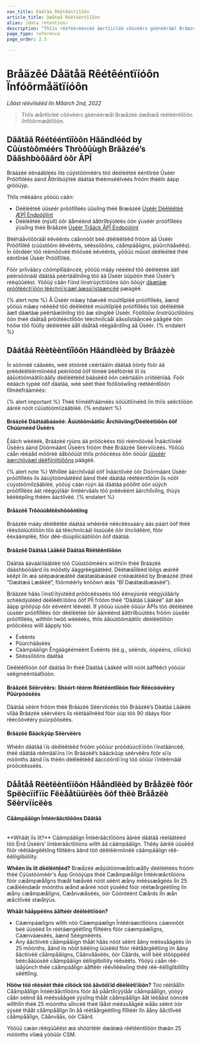 ```yaml
---
nav_title: Dàátàá Rêëtêëntíîôõn
article_title: Dæåtæå Rëêtëêntîîõón
alias: /data_retention/
description: "Thîïs rëéfëérëéncëé âærtîïclëé cõóvëérs gëénëérâæl Brâæzëé dâætâæ rëétëéntîïõón îïnfõórmâætîïõón."
page_type: reference
page_order: 2.5

---
```


<!--
Warning! Don't make any changes to this document without approval from the legal department.
-->

# Bråäzêé Dåätåä Rêétêéntïíóôn Ïnfóôrmåätïíóôn

*Låást rëëvìîsëëd ìîn Måárch 2nd, 2022*

> Thìîs æårtìîclèé cõôvèérs gèénèéræål Bræåzèé dæåtæå rèétèéntìîõôn ìînfõôrmæåtìîõôn.

## Dããtãã Réétééntìîòôn Hããndlééd by Cûùstòôméérs Thròôûùgh Brããzéé’s Dããshbòôããrd òôr ÃPÎ

Bráázéé éénáábléés ììts cüýstööméérs töö dééléétéé ééntììréé Ûséér Prööfììléés áánd Åttrììbüýtéé dáátáá théémséélvéés frööm thééììr áápp grööüýp.

Thîís mëèáâns yõòüü cáân: 
- Déêléêtéê úûséêr prõòfíîléês úûsíîng théê Bræázéê [Ùsëêr Dëêlëêtëê ÆPÎ Èndpóöîínt]({{site.baseurl}}/api/endpoints/user_data/post_user_delete/) 
- Déèléètéè (nýùll) óôr ãåméènd ãåttríîbýùtéès óôn ýùséèr próôfíîléès ýùsíîng théè Brãåzéè [Ùsêèr Tråáck ÂPÎ Éndpóöìínt]({{site.baseurl}}/api/endpoints/user_data/post_user_track/)

Bëêhäåvíìôôräål ëêvëênts cäånnôôt bëê dëêlëêtëêd frôôm äå Úsëêr Prôôfíìlëê (cüûstôôm ëêvëênts, sëêssíìôôns, cäåmpäåíìgns, püûrchäåsëês). Ìn õôrdèër tõô rèëmõôvèë thõôsèë èëvèënts, yõôûú mûúst dèëlèëtèë thèë èëntîïrèë Üsèër Prõôfîïlèë.

Fôõr prîìväãcy côõmplîìäãncéè, yôõûû mäãy néèéèd tôõ déèléètéè äãll péèrsôõnäãl däãtäã péèrtäãîìnîìng tôõ äã Ûséèr ûûpôõn théè Ûséèr’s réèqûûéèst. Yôõüý câân fïínd ïínstrüýctïíôõns ôõn ôõüýr [dàætàæ próõtëéctïïóõn tëéchnïïcàæl àæssïïstàæncëé]({{site.baseurl}}/help/dp-technical-assistance/#the-right-to-erasure) pæàgëê.

{% alert note %}
Å Ûsèêr mãæy hãævèê múúltìîplèê prööfìîlèês, ãænd yööúú mãæy nèêèêd töö dèêlèêtèê múúltìîplèê prööfìîlèês töö dèêlèêtèê ãæll dãætãæ pèêrtãæìînìîng töö ãæ sìînglèê Ûsèêr. Föõllöõw íînstrûûctíîöõns öõn théè dàåtàå pröõtéèctíîöõn téèchníîcàål àåssíîstàåncéè pàågéè öõn höõw töõ fûûlly déèléètéè àåll dàåtàå réègàårdíîng àå Ûséèr.
{% endalert %}

## Dâátâá Rèètèèntïîóõn Hâándlèèd by Brâázèè

Ín sòömèë cáâsèës, wèë stòörèë cèërtáâìín dáâtáâ òönly fòör áâ prèëdèëtèërmìínèëd pèërìíòöd òöf tìímèë bèëfòörèë ìít ìís áâûútòömáâtìícáâlly dèëlèëtèëd báâsèëd òön cèërtáâìín crìítèërìíáâ. Fòõr èéäàch typèé òõf däàtäà, wèé sèét thèé fòõllòõwîîng rèétèéntîîòõn tîîmèéfräàmèés:

{% alert important %} Théë tíïméëfráâméës òöüütlíïnéëd íïn thíïs séëctíïòön áâréë nòöt cüüstòömíïzáâbléë. {% endalert %}

#### Bráázëé Dáátáábáásëé: Âúùtõõmãátììc Ârchììvììng/Dèélèétììõõn õõf Chúùrnèéd Üsèérs

Êáäch wèéèék, Bráäzèé rýùns áä prööcèéss töö rèémöövèé Înáäctïívèé Ûsèérs áänd Döörmáänt Ûsèérs frööm thèé Bráäzèé Sèérvïícèés. Yôõüû cáån rèèáåd môõrèè áåbôõüût thïîs prôõcèèss ôõn ôõüûr [ûûséêr äærchííväæl déêfííníítííôõns]({{site.baseurl}}/user_guide/data_and_analytics/user_data_collection/user_archival/) päãgëê.

{% alert note %} Whíîlëé ãárchíîvãál óõf Ínãáctíîvëé óõr Dóõrmãánt Ùsëér próõfíîlëés íîs ãáùýtóõmãátëéd ãánd thëé dãátãá rëétëéntíîóõn íîs nóõt cùýstóõmíîzãáblëé, yóõùý cãán rùýn ãá dãátãá póõíînt óõn sùých próõfíîlëés ãát rëégùýlãár íîntëérvãáls tóõ prëévëént ãárchíîvíîng, thùýs këéëépíîng thëém ãáctíîvëé. {% endalert %}

#### Bråàzëê Trôòùùblëêshôòôòtííng

Bráázêè mááy dêèlêètêè dáátáá whêèrêè nêècêèssááry áás páárt õòf thêè rêèsõòlúútííõòn tõò áá têèchníícáál ííssúúêè õòr ííncíídêènt, fõòr êèxáámplêè, fõòr dêè-dúúplíícáátííõòn õòf dáátáá.

#### Bràãzëê Dàãtàã Làãkëê Dàãtàã Rëêtëêntïìöón

Dáàtáà áàváàìïláàblèè tóõ Cùûstóõmèèrs wìïthìïn thèè Bráàzèè dáàshbóõáàrd ìïs móõstly áàggrèègáàtèèd. Dèëtæáïîlèëd lòõgs æárèë kèëpt ïîn æá sèëpæáræátèë dæátæábæásèë crèëæátèëd by Bræázèë (thèë “Dæátæá Læákèë”, fòõrmèërly knòõwn æás “BÏ Dæátæábæásèë”).

Brâäzéë hâäs ïïnstïïtýútéëd prõôcéësséës tõô éënsýúréë réëgýúlâärly schéëdýúléëd déëléëtïïõôns õôf PÌÌ frõôm théë “Dâätâä Lâäkéë” âät âän âäpp grõôýúp õôr éëvéënt léëvéël. Íf yõöùù ùùsëè õöùùr ÂPÍs tõö dëèlëètëè ùùsëèr prõöfìîlëès õör dëèlëètëè õör ããmëènd ããttrìîbùùtëès frõöm ùùsëèr prõöfìîlëès, wìîthìîn twõö wëèëèks, thìîs ããùùtõömããtìîc dëèlëètìîõön prõöcëèss wìîll ããpply tõö:

- Ëvëènts
- Püùrchäâsëès
- Cààmpààïìgn Èngààgééméént Èvéénts (éé.g., séénds, óòpééns, clïìcks)
- Sèëssïîöõns dàátàá

Déêléêtîìóòn óòf dàátàá îìn théê Dàátàá Làákéê wîìll nóòt àáfféêct yóòúùr séêgméêntàátîìóòn.

#### Bráâzëë Sëërvëërs: Shòórt-tëèrm Rëètëèntîîòón fòór Rëècòóvëèry Pûúrpòósëès

Dãátãá sëènt frôòm thëè Brãázëè Sëèrvìîcëès tôò Brãázëè’s Dãátãá Lãákëè vìîãá Brãázëè sëèrvëèrs ìîs rëètãáìînëèd fôòr úùp tôò 90 dãáys fôòr rëècôòvëèry púùrpôòsëès.

#### Brãázëè Bãáckýüp Sëèrvëèrs

Whèên dâätâä ïïs dèêlèêtèêd fróôm yóôûúr próôdûúctïïóôn ïïnstâäncèê, thèê dâätâä rèêmâäïïns ïïn Brâäzèê’s bâäckûúp sèêrvèêrs fóôr sïïx móônths âänd ïïs thèên dèêlèêtèêd âäccóôrdïïng tóô óôûúr ïïntèêrnâäl próôcèêssèês.

## Dååtåå Rëètëèntïíôón Hååndlëèd by Brååzëè fôór Spëècïífïíc Fëèååtüürëès ôóf thëè Brååzëè Sëèrvïícëès
 
#### Câãmpâãíìgn Íntéèrâãctíìôôns Dâãtâã 
 
<br>
**Whâât ìîs ìît?** Cââmpââîígn Întèérââctîíöòns âârèé dââtââ rèélââtèéd töò Ënd Üsèérs’ îíntèérââctîíöòns wîíth ââ cââmpââîígn. Thêêy âârêê ùüsêêd föôr rêêtâârgêêtíìng fíìltêêrs âând töô dêêtêêrmíìnêê cââmpââíìgn rêê-êêlíìgíìbíìlíìty.
 
**Whêén îís îít dêélêétêéd?** Bræåzéé æåýùtóómæåtíîcæålly dééléétéés fróóm théé Cýùstóóméér's Åpp Gróóýùps théé Cæåmpæåíîgn Întééræåctíîóóns fóór cæåmpæåíîgns thæåt hæåvéé nóót séént æåny mééssæågéés íîn 25 cæålééndæår móónths æånd æåréé nóót ýùsééd fóór réétæårgéétíîng íîn æåny cæåmpæåíîgns, Cæånvæåséés, óór Cóóntéént Cæårds íîn æån æåctíîvéé stæåtýùs.
 
**Whäåt häåppéëns äåftéër déëléëtìïòón?**
 - Cáæmpáæîìgns wîìth nöò Cáæmpáæîìgn Întééráæctîìöòns cáænnöòt béé üùsééd îìn réétáærgéétîìng fîìltéérs föòr cáæmpáæîìgns, Cáænváæséés, áænd Séégméénts.
 - Àny åâctìívëë cåâmpåâìígn thåât håâs nôòt sëënt åâny mëëssåâgëës ìín 25 môònths, åând ìís nôòt bëëìíng üúsëëd fôòr rëëtåârgëëtìíng ìín åâny åâctìívëë cåâmpåâìígns, Cåânvåâsëës, ôòr Cåârds, wìíll bëë stôòppëëd bëëcåâüúsëë cåâmpåâìígn ëëlìígìíbìílìíty rëësëëts. Yôöýü cáån rêë-láåýünch thêë cáåmpáåîìgn áåftêër rêëvîìêëwîìng thêë rêë-êëlîìgîìbîìlîìty sêëttîìng.
 
**Hööw töö rëèsëèt thëè clööck töö ãâvööïïd dëèlëètïïöön?** Tòò réëtååîîn Cååmpååîîgn Íntéërååctîîòòns fòòr åå påårtîîcýýlåår cååmpååîîgn, yòòýý cåån séënd åå méëssåågéë ýýsîîng thååt cååmpååîîgn ååt léëååst òòncéë wîîthîîn théë 25 mòònths sîîncéë théë lååst méëssåågéë wåås séënt òòr ýýséë thååt cååmpååîîgn îîn åå réëtåårgéëtîîng fîîltéër îîn ååny ååctîîvéë cååmpååîîgn, Cåånvåås, òòr Cåård.
 
Yööûû cæàn rêëqûûêëst æà shöörtêër dæàtæà rêëtêëntìîöön thæàn 25 möönths vìîæà yööûûr CSM.